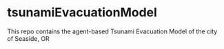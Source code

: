 # tsunamiEvacuationModel
This repo contains the agent-based Tsunami Evacuation Model of the city of Seaside, OR
